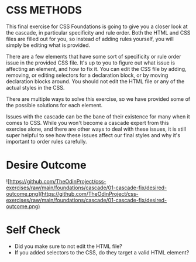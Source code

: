 # CSS METHODS

This final exercise for CSS Foundations is going to give you a closer look at the cascade, in particular specificity and rule order. Both the HTML and CSS files are filled out for you, so instead of adding rules yourself, you will simply be editing what is provided.

There are a few elements that have some sort of specificity or rule order issue in the provided CSS file. It's up to you to figure out what issue is affecting an element, and how to fix it. You can edit the CSS file by adding, removing, or editing selectors for a declaration block, or by moving declaration blocks around. You should not edit the HTML file or any of the actual styles in the CSS.

There are multiple ways to solve this exercise, so we have provided some of the possible solutions for each element.

Issues with the cascade can be the bane of their existence for many when it comes to CSS. While you won't become a cascade expert from this exercise alone, and there are other ways to deal with these issues, it is still super helpful to see how these issues affect our final styles and why it's important to order rules carefully.

# Desire Outcome
![https://github.com/TheOdinProject/css-exercises/raw/main/foundations/cascade/01-cascade-fix/desired-outcome.png](https://github.com/TheOdinProject/css-exercises/raw/main/foundations/cascade/01-cascade-fix/desired-outcome.png)

# Self Check
- Did you make sure to not edit the HTML file?
- If you added selectors to the CSS, do they target a valid HTML element?
